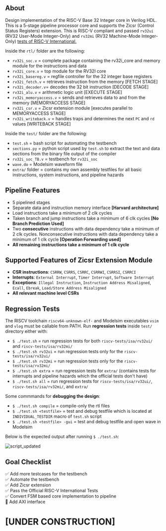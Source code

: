 ## About
Design implementation of the RISC-V Base 32 Integer core in Verilog HDL. This is a 5-stage pipeline processor core and supports the Zicsr (Control Status Registers) extension. This is RISC-V compliant and passed `rv32ui` (RV32 User-Mode Integer-Only) and `rv32mi` (RV32 Machine-Mode Integer-Only) [tests of RISC-V International.](https://github.com/riscv-software-src/riscv-tests)

Inside the `rtl/` folder are the following:  
 - `rv32i_soc.v` = complete package containing the rv32i_core and memory module for the instructions and data
 - `rv32i_core.v` = top module for the RV32I core  
 - `rv32i_basereg.v` = regfile controller for the 32 integer base registers 
 - `rv32i_fetch.v` =  retrieves instruction from the memory [FETCH STAGE]
 - `rv32i_decoder.v`= decodes the 32 bit instruction [DECODE STAGE]
 - `rv32i_alu.v` =  arithmetic logic unit [EXECUTE STAGE]
 - `rv32i_memoryaccess.v` = sends and retrieves data to and from the memory [MEMORYACCESS STAGE]
 - `rv32i_csr.v` = Zicsr extension module [executes parallel to MEMORYACCESS STAGE]
 - `rv32i_writeback.v` = handles traps and determines the next `PC` and `rd` values [WRITEBACK STAGE]
 
 Inside the `test/` folder are the following: 
 - `test.sh` = bash script for automating the testbench
 - `sections.py` = python script used by `test.sh` to extract the text and data sections from the binary file output of the compiler
 - `rv32i_soc_TB.v` = testbench for `rv32i_soc`
 - `wave.do` = Modelsim waveform file
 - `extra/` folder = contains my own assembly testfiles for all basic instructions, system instructions, and pipeline hazards
 
## Pipeline Features
 - 5 pipelined stages  
 - Separate data and instruction memory interface **[Harvard architecture]**  
 - Load instructions take a minimum of 2 clk cycles   
 - Taken branch and jump instructions take a minimum of 6 clk cycles **[No Branch Prediction Used]**  
 - Two **consecutive** instructions with data dependency take a minimum of 2 clk cycles. Nonconsecutive instructions with data dependency take a minimum of 1 clk cycle **[Operation Forwarding used]**   
 - **All remaining instructions take a minimum of 1 clk cycle**   

## Supported Features of Zicsr Extension Module
 - **CSR instructions**: `CSRRW`, `CSRRS`, `CSRRC`, `CSRRWI`, `CSRRSI`, `CSRRCI`
 - **Interrupts**: `External Interrupt`, `Timer Interrupt`, `Software Interrupt`
 - **Exceptions**: `Illegal Instruction`, `Instruction Address Misaligned`, `Ecall`, `Ebreak`, `Load/Store Address Misaligned`
 - **All relevant machine level CSRs**



## Regression Tests
The RISCV toolchain `riscv64-unknown-elf-` and Modelsim executables `vsim` and `vlog` must be callable from PATH. Run **regression tests** inside `test/` directory either with:
 - `$ ./test.sh` = run regression tests for both `riscv-tests/isa/rv32ui/` and `riscv-tests/isa/rv32mi/`
 - `$ ./test.sh rv32ui` = run regression tests only for the `riscv-tests/isa/rv32ui/`
 - `$ ./test.sh rv32mi` = run regression tests only for the `riscv-tests/isa/rv32mi/`
 - `$ ./test.sh extra` =  run regression tests for `extra/` (contains tests for interrupts and pipeline hazards which the official tests don't have)
 - `$ ./test.sh all` = run regression tests for `riscv-tests/isa/rv32ui/`, `riscv-tests/isa/rv32mi/`, and `extra/`  
 
 Some commmands for **debugging the design**:
 - `$ ./test.sh compile` = compile-only the rtl files
 - `$ ./test.sh <testfile>` = test and debug testfile <testfile> which is located at `INDIVIDUAL_TESTDIR` macro of `test.sh` script
 - `$ ./test.sh <testfile> -gui` = test and debug testfile <testfile> and open wave in Modelsim

Below is the expected output after running `$ ./test.sh`:   
 
![script_updated](https://user-images.githubusercontent.com/87559347/175321267-a22a95d9-5ed2-448f-aa32-1e9f5e56f579.png)

## Goal Checklist
 :white_check_mark: Add more testcases for the testbench    
 :white_check_mark: Automate the testbench   
 :white_check_mark: Add Zicsr extension   
 :white_check_mark: Pass the Official RISC-V International Tests   
 :white_check_mark: Convert FSM based core implementation to pipeline     
 :black_square_button: Add AXI interface  
 
# [UNDER CONSTRUCTION] 
